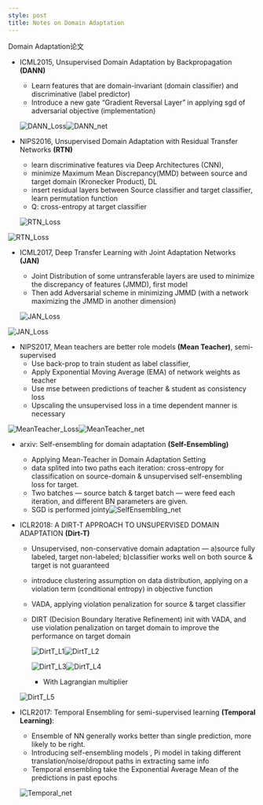 ```yaml
---
style: post
title: Notes on Domain Adaptation
---
```

Domain Adaptation论文

- ICML2015, Unsupervised Domain Adaptation by Backpropagation **(DANN)**

    + Learn features that are domain-invariant (domain classifier) and discriminative (label predictor)
    + Introduce a new gate “Gradient Reversal Layer” in applying sgd of adversarial objective (implementation)

    ![DANN_Loss](/Users/ziyi/code/site/assets/DANN_loss.tiff)![DANN_net](/Users/ziyi/code/site/assets/DANN_net.tiff)


- NIPS2016, Unsupervised Domain Adaptation with Residual Transfer Networks **(RTN)**

  + learn discriminative features via Deep Architectures (CNN), 
  + minimize Maximum Mean Discrepancy(MMD) between source and target domain (Kronecker Product), DL
  + insert residual layers between Source classifier and target classifier, learn permutation function
  + Q: cross-entropy at target classifier

  ![RTN_Loss](/Users/ziyi/code/site/assets/RTN_Loss.tiff)


![RTN_Loss](/Users/ziyi/code/site/assets/RTN_net.tiff)

- ICML2017, Deep Transfer Learning with Joint Adaptation Networks **(JAN)**

  + Joint Distribution of some untransferable layers are used to minimize the discrepancy of features (JMMD), first model
  + Then add Adversarial scheme in minimizing JMMD (with a network maximizing the JMMD in another dimension)

  ![JAN_Loss](/Users/ziyi/code/site/assets/JAN_Loss.tiff)


![JAN_Loss](/Users/ziyi/code/site/assets/JAN_net.png)

- NIPS2017, Mean teachers are better role models **(Mean Teacher)**, semi-supervised 
  + Use back-prop to train student as label classifier,
  + Apply Exponential Moving Average (EMA) of network weights as teacher
  + Use mse between predictions of teacher & student as consistency loss
  + Upscaling the unsupervised loss in a time dependent manner is necessary 


![MeanTeacher_Loss](/Users/ziyi/code/site/assets/MeanTeacher_Loss.png)![MeanTeacher_net](/Users/ziyi/code/site/assets/MeanTeacher_net.tiff)

- arxiv: Self-ensembling for domain adaptation **(Self-Ensembling)** 
  + Applying Mean-Teacher in Domain Adaptation Setting
  + data splited into two paths each iteration: cross-entropy for classification on source-domain & unsupervised self-ensembling loss for target.
  + Two batches — source batch & target batch — were feed each iteration, and different BN parameters are given.
  + SGD is performed jointy![SelfEnsembling_net](/Users/ziyi/code/site/assets/SelfEnsembling_net.png)



- ICLR2018: A DIRT-T APPROACH TO UNSUPERVISED DOMAIN ADAPTATION **(Dirt-T)**
  + Unsupervised, non-conservative domain adaptation — a)source fully labeled, target non-labeled; b)classifier works well on both source & target is not guaranteed 

  + introduce clustering assumption on data distribution, applying on a violation term (conditional entropy) in objective function

  + VADA, applying violation penalization for source & target classifier

  + DIRT (Decision Boundary Iterative Refinement) init with VADA, and use violation penalization on target domain to improve the performance on target domain

    ![DirtT_L1](/Users/ziyi/code/site/assets/DirtT_L1.png)![DirtT_L2](/Users/ziyi/code/site/assets/DirtT_L2.png)

    ![DirtT_L3](/Users/ziyi/code/site/assets/DirtT_L3.png)![DirtT_L4](/Users/ziyi/code/site/assets/DirtT_L4.png)

    + With Lagrangian multiplier 

  ![DirtT_L5](/Users/ziyi/code/site/assets/DirtT_L5.png)



- ICLR2017: Temporal Ensembling for semi-supervised learning **(Temporal Learning)**:
  + Ensemble of NN generally works better than single prediction, more likely to be right.
  + Introducing self-ensembling models , Pi model in taking different translation/noise/dropout paths in extracting same info
  + Temporal ensembling take the Exponential Average Mean of the predictions in past epochs

  ![Temporal_net](/Users/ziyi/code/site/assets/Temporal_net.png)

